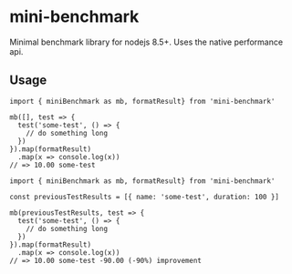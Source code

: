 # mini-benchmark
Minimal benchmark library for nodejs 8.5+. Uses the native performance api.

## Usage
```
import { miniBenchmark as mb, formatResult} from 'mini-benchmark'

mb([], test => {
  test('some-test', () => {
    // do something long
  })
}).map(formatResult)
  .map(x => console.log(x))
// => 10.00 some-test
```

```
import { miniBenchmark as mb, formatResult} from 'mini-benchmark'

const previousTestResults = [{ name: 'some-test', duration: 100 }]

mb(previousTestResults, test => {
  test('some-test', () => {
    // do something long
  })
}).map(formatResult)
  .map(x => console.log(x))
// => 10.00 some-test -90.00 (-90%) improvement
```
